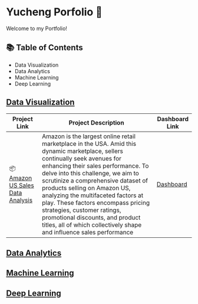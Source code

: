 # Yucheng Porfolio 💼

Welcome to my Portfolio!

## 📚 Table of Contents
- Data Visualization
- Data Analytics
- Machine Learning
- Deep Learning

## [Data Visualization]()
| Project Link | Project Description | Dashboard Link
| ---| --- | --- |
| 📦 [Amazon US Sales Data Analysis]() | Amazon is the largest online retail marketplace in the USA. Amid this dynamic marketplace, sellers continually seek avenues for enhancing their sales performance. To delve into this challenge, we aim to scrutinize a comprehensive dataset of products selling on Amazon US, analyzing the multifaceted factors at play. These factors encompass pricing strategies, customer ratings, promotional discounts, and product titles, all of which collectively shape and influence sales performance | [Dashboard](https://public.tableau.com/shared/BXPGBPB7P?:display_count=n&:origin=viz_share_link)


## [Data Analytics]()

## [Machine Learning]()

## [Deep Learning]()



<!-- 
| Command | Description |
| --- | --- |
| git status | List all new or modified files |
| git diff | Show file differences that haven't been staged |
--!>
